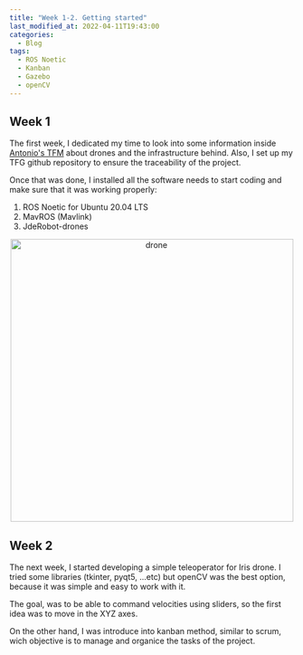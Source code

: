 ```yaml
---
title: "Week 1-2. Getting started"
last_modified_at: 2022-04-11T19:43:00
categories:
  - Blog
tags:
  - ROS Noetic
  - Kanban
  - Gazebo
  - openCV
---
```


## Week 1
The first week, I dedicated my time to look into some information inside [Antonio's TFM](https://github.com/RoboticsLabURJC/2020-tfm-antonio-triguero) about drones and the infrastructure behind. Also, I set up my TFG github repository to ensure the traceability of the project.

Once that was done, I installed all the software needs to start coding and make sure that it was working properly:

1. ROS Noetic for Ubuntu 20.04 LTS
2. MavROS (Mavlink)
3. JdeRobot-drones

<p align="center">
<img src="/2022-tfg-cristian-sanchez/images/px4_drone_gz.png" alt="drone" width="500"/>
</p>

<!-- ![](/2022-tfg-david-tapiador/images/RQT_Full.png) -->

## Week 2
The next week, I started developing a simple teleoperator for Iris drone. I tried  some libraries (tkinter, pyqt5, ...etc) but openCV was the best option, because it was simple and easy to work with it.

The goal, was to be able to command velocities using sliders, so the first idea was to move in the XYZ axes.

On the other hand, I was introduce into kanban method, similar to scrum, wich objective is to manage and organice the tasks of the project. 

